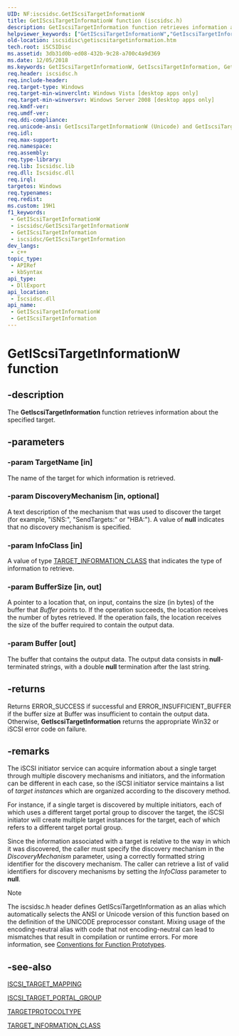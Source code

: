 ```yaml
---
UID: NF:iscsidsc.GetIScsiTargetInformationW
title: GetIScsiTargetInformationW function (iscsidsc.h)
description: GetIscsiTargetInformation function retrieves information about the specified target.
helpviewer_keywords: ["GetIScsiTargetInformationW","GetIscsiTargetInformation","GetIscsiTargetInformation function [iSCSI Discovery Library API]","GetIscsiTargetInformationA","GetIscsiTargetInformationW","iscsidisc.getiscsitargetinformation","iscsidsc/GetIscsiTargetInformation","iscsidsc/GetIscsiTargetInformationA","iscsidsc/GetIscsiTargetInformationW"]
old-location: iscsidisc\getiscsitargetinformation.htm
tech.root: iSCSIDisc
ms.assetid: 3db31d0b-ed08-432b-9c28-a700c4a9d369
ms.date: 12/05/2018
ms.keywords: GetIScsiTargetInformationW, GetIscsiTargetInformation, GetIscsiTargetInformation function [iSCSI Discovery Library API], GetIscsiTargetInformationA, GetIscsiTargetInformationW, iscsidisc.getiscsitargetinformation, iscsidsc/GetIscsiTargetInformation, iscsidsc/GetIscsiTargetInformationA, iscsidsc/GetIscsiTargetInformationW
req.header: iscsidsc.h
req.include-header: 
req.target-type: Windows
req.target-min-winverclnt: Windows Vista [desktop apps only]
req.target-min-winversvr: Windows Server 2008 [desktop apps only]
req.kmdf-ver: 
req.umdf-ver: 
req.ddi-compliance: 
req.unicode-ansi: GetIscsiTargetInformationW (Unicode) and GetIscsiTargetInformationA (ANSI)
req.idl: 
req.max-support: 
req.namespace: 
req.assembly: 
req.type-library: 
req.lib: Iscsidsc.lib
req.dll: Iscsidsc.dll
req.irql: 
targetos: Windows
req.typenames: 
req.redist: 
ms.custom: 19H1
f1_keywords:
 - GetIScsiTargetInformationW
 - iscsidsc/GetIScsiTargetInformationW
 - GetIScsiTargetInformation
 - iscsidsc/GetIScsiTargetInformation
dev_langs:
 - c++
topic_type:
 - APIRef
 - kbSyntax
api_type:
 - DllExport
api_location:
 - Iscsidsc.dll
api_name:
 - GetIScsiTargetInformationW
 - GetIScsiTargetInformation
---
```


# GetIScsiTargetInformationW function


## -description

The <b>GetIscsiTargetInformation</b> function retrieves information about the specified target.

## -parameters

### -param TargetName [in]

The name of the target for which information is retrieved.

### -param DiscoveryMechanism [in, optional]

A text description of the mechanism that was used to discover the target (for example, "iSNS:", "SendTargets:" or "HBA:"). A value of <b>null</b> indicates that no discovery mechanism is specified.

### -param InfoClass [in]

A value of type <a href="/previous-versions/windows/desktop/api/iscsidsc/ne-iscsidsc-target_information_class">TARGET_INFORMATION_CLASS</a> that indicates the type of information to retrieve.

### -param BufferSize [in, out]

A pointer to a location that, on input, contains the size (in bytes) of the buffer that <i>Buffer</i> points to. If the operation succeeds, the location receives the number of bytes retrieved. If the operation fails, the location receives the size of the buffer required to contain the output data.

### -param Buffer [out]

The buffer that contains the output data. The output data consists in <b>null</b>-terminated strings, with a double <b>null</b> termination after the last string.

## -returns

Returns ERROR_SUCCESS if successful and ERROR_INSUFFICIENT_BUFFER if the buffer size at Buffer was insufficient to contain the output data. Otherwise, <b>GetIscsiTargetInformation</b> returns the appropriate Win32 or iSCSI error code on failure.

## -remarks

The iSCSI initiator service can acquire information about a single target through multiple discovery mechanisms and initiators, and the information can be different in each case, so the iSCSI initiator service maintains a list of <i>target instances</i> which are organized according to the discovery method.

For instance, if a single target is discovered by multiple initiators, each of which uses a different target portal group to discover the target, the iSCSI initiator will create multiple target instances for the target, each of which refers to a different target portal group.

Since the information associated with a target is relative to the way in which it was discovered, the caller must specify the discovery mechanism in the <i>DiscoveryMechanism</i> parameter, using a correctly formatted string identifier for the discovery mechanism. The caller can retrieve a list of valid identifiers for discovery mechanisms by setting the <i>InfoClass</i> parameter to <b>null</b>.







> [!NOTE]
> The iscsidsc.h header defines GetIScsiTargetInformation as an alias which automatically selects the ANSI or Unicode version of this function based on the definition of the UNICODE preprocessor constant. Mixing usage of the encoding-neutral alias with code that not encoding-neutral can lead to mismatches that result in compilation or runtime errors. For more information, see [Conventions for Function Prototypes](/windows/win32/intl/conventions-for-function-prototypes).

## -see-also

<a href="/previous-versions/windows/desktop/api/iscsidsc/ns-iscsidsc-iscsi_target_mappinga">ISCSI_TARGET_MAPPING</a>



<a href="/previous-versions/windows/desktop/api/iscsidsc/ns-iscsidsc-iscsi_target_portal_groupa">ISCSI_TARGET_PORTAL_GROUP</a>



<a href="/previous-versions/windows/desktop/api/iscsidsc/ne-iscsidsc-targetprotocoltype">TARGETPROTOCOLTYPE</a>



<a href="/previous-versions/windows/desktop/api/iscsidsc/ne-iscsidsc-target_information_class">TARGET_INFORMATION_CLASS</a>

